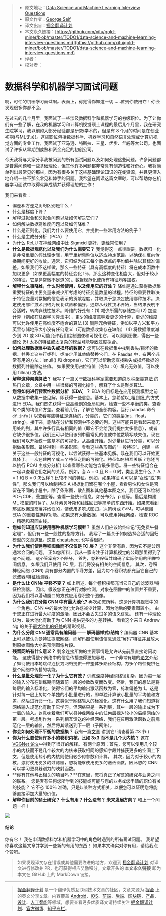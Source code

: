 > * 原文地址：[Data Science and Machine Learning Interview Questions](https://towardsdatascience.com/data-science-and-machine-learning-interview-questions-3f6207cf040b)
> * 原文作者：[George Seif](https://towardsdatascience.com/@george.seif94?source=post_header_lockup)
> * 译文出自：[掘金翻译计划](https://github.com/xitu/gold-miner)
> * 本文永久链接：[https://github.com/xitu/gold-miner/blob/master/TODO1/data-science-and-machine-learning-interview-questions.md](https://github.com/xitu/gold-miner/blob/master/TODO1/data-science-and-machine-learning-interview-questions.md)
> * 译者：
> * 校对者：

# 数据科学和机器学习面试问题

啊，可怕的机器学习面试啊。表面上，你觉得你知道一切......直到你使用它！你会发现很多你都不会。

在过去的几个月里，我面试了一些涉及数据科学和机器学习的初级职位。为了让你们有一些了解，在我的机器学习和计算机视觉硕士课程的最后几个月里，我在研究生院学习，我以前的大部分经验都是研究/学术的，但是有 8 个月的时间是在创业初期(与ML无关)。这些职位包括数据科学、机器学习和自然语言处理或计算机视觉方面的专业工作。我面试了亚马逊、特斯拉、三星、优步、华威等大公司。也面试了许多从早期到成熟和资金充足的初创公司。

今天我将与大家分享我被问到的所有面试问题以及如何处理这些问题。许多问题都是普遍问题和一些基础理论，但其他许多问题都非常具有创造性和好奇心。我将简单列出最常见的那些，因为有很多关于这些基础理论知识的在线资源，并且更深入地介绍一些不那么常见和棘手的问题。我希望在阅读这篇文章时，可以帮助你在机器学习面试中取得优异成绩并获得理想的工作！

我们来看看：

*   偏差和方差之间的区别是什么？
*   什么是梯度下降？
*   解释过拟合和欠拟合问题以及如何解决它们？
*   如何解决数据高维度问题以及如何降维？
*   什么是正则化，我们为什么要使用它，并提供一些常用方法的例子？
*   什么是主成分分析（PCA）？
*   为什么 ReLU 在神经网络中比 Sigmoid 更好、更经常使用？
*   **什么是数据规范化以及我们为什么需要它？** 我觉得这一点很重要。数据归一化是非常重要的预处理步骤，用于重新调整值以适应特定范围，以确保在反向传播期间更好的收敛。通常，它归结为减去每个数据点的平均值并除以其标准偏差。如果我们不这样做，那么一些特征（具有高幅度的特征）将在成本函数中加权更多（如果更高幅度的特征变化 1％，那么这种变化相当大，但对于较小的特征，它是非常微不足道的）。数据规范化使所有特征均等加权。
*   **解释什么事降维，什么时候使用，以及使用它的好处？** 降维是通过获得数据集重要特征的主要变量来减少所考虑的特征变量数量的过程。特征的重要性取决于特征变量对数据的信息表示的贡献程度，并取决于您决定使用哪种技术。决定使用哪种技术归结为反复试验和偏好。通常从线性技术开始，当结果表明不合适时，转向非线性技术。降维的好处有：(1) 减少所需的存储空间 (2) 加速计算（例如在机器学习算法中），更少的维度意味着更少的计算，更少的维度可以允许使用在高维度不适合的算法 (3) 删除冗余特征，例如以平方米和平方英里存储地形大小没有任何意义（可能数据收集存在缺陷） (4) 将数据维度减少到 2D 或 3D 可能允许我们绘制图像和可视化它，可以观察图像，得出一些结论 (5) 太多的特征或太复杂的模型可能导致过度拟合。
*   **如何处理数据集中丢失或损坏的数据？** 您可以在数据集中找到丢失/损坏的数据，并丢弃这些行或列，或决定用其他值替换它们。在 Pandas 中，有两个非常有用的方法：isnull() 和 dropna()，它们可以帮助您查找丢失或损坏数据的数据列并删除这些值。 如果要使用占位符值（例如：0）填充无效值，可以使用 fillna() 方法。
*   **解释这种聚类算法？** 我写了一篇关于[数据科学家需要知道的 5 种聚类算法](https://towardsdatascience.com/the-5-clustering-algorithms-data-scientists-need-to-know-a36d136ef68) 的热门文章，文章中用一些很棒的可视化操作，解释了什么是聚类算法。
*   **您将如何进行探索性数据分析（EDA）？** EDA 的目标是在应用预测模型之前从数据中收集一些见解，即获得一些信息。基本上，您希望以_粗到细_的方式进行 EDA。我们首先获得一些高级别的全局见解。检查一些不平衡的类。查看每个类的均值和方差。查看前几行，了解它的全部内容。运行 pandas 命令 `df.info()` 以查看哪些特征是连续的，分类的，它们的类型(int，float，string)。接下来，删除在分析和预测中不必要的列。这些可能只是看起来毫无用处的列，其中许多行具有相同的值（即它不会给我们提供太多信息），或者它缺少很多值。我们还可以使用该列中最常见的值或中位数填写缺失值。现在我们可以开始做一些基本的可视化。从高维开始。对少量组进行分类，可以分别做条形图。最终得到一些条形图。看看这些条形图的“一般特征”。创建一些关于这些一般特征的可视化，以尝试获得一些基本见解。现在我们可以开始更具体了。一次创建两个或三个特征之间的可视化。特征如何相互关联？您还可以执行 PCA( 主成分分析) 以查看哪些功能包含最多信息。将一些特征组合在一起以查看它们之间的关系。例如，当 A = 0 且 B = 0 时，类会发生什么？ A = 1 和 B = 0 怎么样？比较不同的特征。例如，如果特征 A 可以是“女性”或“男性”，那么我们可以绘制特征 A 根据他们留在哪个小屋，看看男性和女性是否留在不同的小屋中。除了条形图，散点图和其他基本图之外，我们还可以绘制 PDF/CDF、叠加图等。查看一些统计信息，如分布列，p 值等。最后是构建 ML 模型的时候了。从朴素贝叶斯和线性回归等简单的东西开始。如果您看到那些数据是高度非线性的，请使用多项式回归，决策树或 SVM。可以根据 EDA 的重要性选择功能。如果您有大量数据，可以使用神经网络。检查 ROC 、精确和召回曲线。
*   **您如何知道应该使用哪种机器学习模型？** 虽然人们应该始终牢记“无免费午餐定理”，但仍有一些一般性的指导方针。 我写了一篇关于如何选择合适的回归模型的文章[这里](https://towardsdatascience.com/selecting-the-best-machine-learning-algorithm-for-your-regression-problem-20c330bad4ef)。这篇 [cheatsheet](https://www.google.com/search?tbs=simg:CAESqQIJvnrCwg_15JjManQILEKjU2AQaBAgUCAoMCxCwjKcIGmIKYAgDEijqAvQH8wfpB_1AH_1hL1B_1YH6QKOE6soyT-TJ9A0qCipKKoo0TS0NL0-GjA_15sJ-3A24wpvrDVRc8bM3x0nrW3Ctn6tFeYFLpV7ldtVRVDHO-s-8FnDFrpLKzC8gBAwLEI6u_1ggaCgoICAESBOmAAdwMCxCd7cEJGogBChsKCGRvY3VtZW502qWI9gMLCgkvbS8wMTVidjMKGAoGbnVtYmVy2qWI9gMKCggvbS8wNWZ3YgoXCgVtdXNpY9qliPYDCgoIL20vMDRybGYKGwoIcGFyYWxsZWzapYj2AwsKCS9tLzAzMHpmbgoZCgdwYXR0ZXJu2qWI9gMKCggvbS8waHdreQw&q=choose+ml+algorithm&tbm=isch&sa=X&ved=0ahUKEwi-js_8nNbaAhWB5YMKHUTLCEMQsw4INg&biw=1855&bih=990#imgrc=vnrCwg_5JjNUcM:) 也写得很好。
*   **为什么我们使用卷积图像而不仅仅是 FC 层？** 这个非常有趣，因为它不是公司通常会问的问题。 正如您所料，我从一家专注于计算机视觉的公司那里得到了这个问题。 这个答案有2个部分。 首先，卷积保留并编码了实际使用的图像空间信息。 如果我们只使用 FC 层，我们将没有相关的空间信息。 其次，卷积神经网络 (CNN) 具有部分内置的平移方差，因为每个卷积核都充当它自己的滤波器/特征检测器。
*   **是什么让 CNNs 平移不变？** 如上所述，每个卷积核都充当它自己的滤波器/特征检测器。 因此，假设您正在进行对象检测，对象在图像中的位置并不重要，因为我们将以滑动窗口的方式应用卷积整个图像。
*   **为什么我们在分类 CNN 中有最大池化?** 再次如您所料，这是计算机视觉中的一个角色。CNN 中的最大池化允许您减少计算，因为池后的要素图较小。 由于您正在进行最大程度的激活，因此不会丢失过多的语义信息。 还有一种理论认为，最大池化有助于为 CNN 提供更多的方差转换。 看看这个来自 Andrew Ng 的关于[最大池化的好处](https://www.coursera.org/learn/convolutional-neural-networks/lecture/hELHk/pooling-layers)的精彩视频。
*   **为什么分段 CNN 通常具有编码器 —— 解码器样式/结构？** 编码器 CNN 基本上可以被认为是特征提取网络，而解码器使用该信息通过“解码”特征并且放大到原始图像大小来预测图像片段。
*   **残留网络有什么意义？** 剩余连接所做的主要事情是允许从先前层直接访问功能。 这使得整个网络中的信息传播变得更加容易。 一个非常有趣的[论文](https://arxiv.org/abs/1605.06431)介绍了如何使用本地跳过连接为网络提供一种整体多路径结构，为多个路径提供在整个网络中传播的功能。
*   **什么是批处理归一化？为什么它有效？** 训练深度神经网络很复杂，因为每一层的输入分布在训练期间随着前一层的参数改变而改变。然后，我们的想法是将每层的输入标准化，使得它们的平均输出激活函数为零，标准偏差为 1。这是针对每一层上的每个单独的小批量进行的，即单独计算该小批量的平均值和方差，然后进行归一化。这类似于网络输入的标准化。这有什么用？我们知道将网络输入规范化有助于它学习。但网络只是一系列层，其中一层的输出成为下一层的输入。这意味着我们可以将神经网络中的任何层视为较小的后续网络的第一层。考虑到作为一系列相互馈送的神经网络，我们在应用激活函数之前规范化一层的输出，然后将其馈送到下一层（子网络）。
*   **你会如何处理不平衡的数据集？** 我有一篇[文章](https://towardsdatascience.com/7-practical-deep-learning-tips-97a9f514100e) 讲到它! 请查看第 #3 节:)
*   **你为什么要使用许多小的卷积内核，比如 3x3 而不是几个大内核？** 这在[VGGNet 论文](https://arxiv.org/pdf/1409.1556.pdf)中得到了很好的解释。 有两个原因：首先，您可以使用几个较小的内核而不是几个较大的内核来获取相同的感知字段并捕获更多的空间上下文，但是使用较小的内核则使用较少的参数和计算。 其次，因为对于较小的内核，您将使用更多的过滤器，您将能够使用更多的激活函数，因此您的 CNN 可以学习更具辨别力的映射函数。
*   **你有其他与此相关的项目吗？**在这里，您将真正了解您的研究与业务之间的联系。 您是否有任何您所学到的技能或可能与您的业务或您申请的职位有关的技能？ 它不必 100％ 准确，只是以某种方式相关，以便您可以证明您将能够直接添加大量的价值。
*   **解释你目前的硕士研究？ 什么有用？ 什么没有？ 未来发展方向？** 和上一个问题一样！

![](https://cdn-images-1.medium.com/max/800/1*9gyga7q3TWYQ1oiZigeTCA.jpeg)

#### 结论

你有它！ 我在申请数据科学和机器学习中的角色时遇到的所有面试问题。 我希望你喜欢这篇文章并学到一些新的有用的东西！ 如果本文确实对你有用，请给我点个赞吧。

> 如果发现译文存在错误或其他需要改进的地方，欢迎到 [掘金翻译计划](https://github.com/xitu/gold-miner) 对译文进行修改并 PR，也可获得相应奖励积分。文章开头的 **本文永久链接** 即为本文在 GitHub 上的 MarkDown 链接。


---

> [掘金翻译计划](https://github.com/xitu/gold-miner) 是一个翻译优质互联网技术文章的社区，文章来源为 [掘金](https://juejin.im) 上的英文分享文章。内容覆盖 [Android](https://github.com/xitu/gold-miner#android)、[iOS](https://github.com/xitu/gold-miner#ios)、[前端](https://github.com/xitu/gold-miner#前端)、[后端](https://github.com/xitu/gold-miner#后端)、[区块链](https://github.com/xitu/gold-miner#区块链)、[产品](https://github.com/xitu/gold-miner#产品)、[设计](https://github.com/xitu/gold-miner#设计)、[人工智能](https://github.com/xitu/gold-miner#人工智能)等领域，想要查看更多优质译文请持续关注 [掘金翻译计划](https://github.com/xitu/gold-miner)、[官方微博](http://weibo.com/juejinfanyi)、[知乎专栏](https://zhuanlan.zhihu.com/juejinfanyi)。
